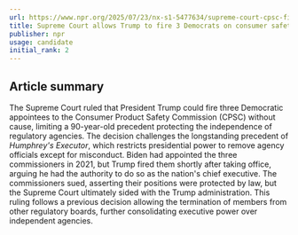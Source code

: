 ```yaml
---
url: https://www.npr.org/2025/07/23/nx-s1-5477634/supreme-court-cpsc-firings
title: Supreme Court allows Trump to fire 3 Democrats on consumer safety panel
publisher: npr
usage: candidate
initial_rank: 2
---
```

## Article summary
The Supreme Court ruled that President Trump could fire three Democratic appointees to the Consumer Product Safety Commission (CPSC) without cause, limiting a 90-year-old precedent protecting the independence of regulatory agencies. The decision challenges the longstanding precedent of *Humphrey's Executor*, which restricts presidential power to remove agency officials except for misconduct. Biden had appointed the three commissioners in 2021, but Trump fired them shortly after taking office, arguing he had the authority to do so as the nation's chief executive. The commissioners sued, asserting their positions were protected by law, but the Supreme Court ultimately sided with the Trump administration. This ruling follows a previous decision allowing the termination of members from other regulatory boards, further consolidating executive power over independent agencies.
